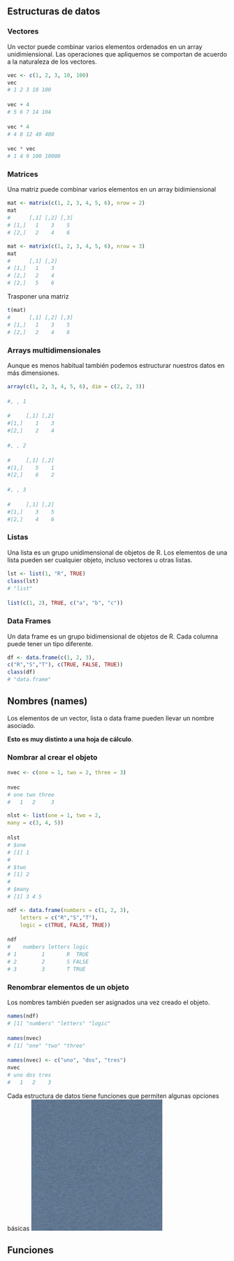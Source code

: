 ## Estructuras de datos

### Vectores

Un vector puede combinar varios elementos ordenados en un array unidimiensional. Las operaciones que apliquemos se comportan de acuerdo a la naturaleza de los vectores.

```r
vec <- c(1, 2, 3, 10, 100)
vec
# 1 2 3 10 100

vec + 4
# 5 6 7 14 104

vec * 4
# 4 8 12 40 400

vec * vec
# 1 4 9 100 10000
```

### Matrices

Una matriz puede combinar varios elementos en un array bidimiensional

```r
mat <- matrix(c(1, 2, 3, 4, 5, 6), nrow = 2)
mat
#      [,1] [,2] [,3]
# [1,]   1    3    5
# [2,]   2    4    6
```

```r
mat <- matrix(c(1, 2, 3, 4, 5, 6), nrow = 3)
mat
#      [,1] [,2]
# [1,]   1    3
# [2,]   2    4
# [2,]   5    6
```

Trasponer una matriz

```r
t(mat)
#      [,1] [,2] [,3]
# [1,]   1    3    5
# [2,]   2    4    6
```

### Arrays multidimensionales

Aunque es menos habitual también podemos estructurar nuestros datos en más dimensiones.

```r
array(c(1, 2, 3, 4, 5, 6), dim = c(2, 2, 3))

#, , 1

#     [,1] [,2]
#[1,]    1    3
#[2,]    2    4

#, , 2

#     [,1] [,2]
#[1,]    5    1
#[2,]    6    2

#, , 3

#     [,1] [,2]
#[1,]    3    5
#[2,]    4    6
```




### Listas

Una lista es un grupo unidimensional de objetos de R. Los elementos de una lista pueden ser cualquier objeto, incluso vectores u otras listas.

```r
lst <- list(1, "R", TRUE)
class(lst)
# "list"

list(c(1, 2), TRUE, c("a", "b", "c"))
```


### Data Frames

Un data frame es un grupo bidimensional de objetos de R. Cada columna puede tener un tipo diferente.

```r
df <- data.frame(c(1, 2, 3),
c("R","S","T"), c(TRUE, FALSE, TRUE))
class(df)
# "data.frame"
```

## Nombres (names)

Los elementos de un vector, lista o data frame pueden llevar un nombre asociado.

**Esto es muy distinto a una hoja de cálculo**.


### Nombrar al  crear el objeto

```r
nvec <- c(one = 1, two = 2, three = 3)

nvec
# one two three
#   1   2     3
```

```r
nlst <- list(one = 1, two = 2,
many = c(3, 4, 5))

nlst
# $one
# [1] 1
#
# $two
# [1] 2
#
# $many
# [1] 3 4 5
```


```r
ndf <- data.frame(numbers = c(1, 2, 3),
	letters = c("R","S","T"),
	logic = c(TRUE, FALSE, TRUE))

ndf
#    numbers letters logic
# 1        1       R  TRUE
# 2        2       S FALSE
# 3        3       T TRUE
```


### Renombrar elementos de un objeto

Los nombres también pueden ser asignados una vez creado el objeto.

```r
names(ndf)
# [1] "numbers" "letters" "logic"

names(nvec)
# [1] "one" "two" "three"

names(nvec) <- c("uno", "dos", "tres")
nvec
# uno dos tres
#   1   2    3
```

Cada estructura de datos tiene funciones que permiten algunas opciones básicas
![Helper functions for data structures](images/data-structures-helper-functions.png)


## Funciones
